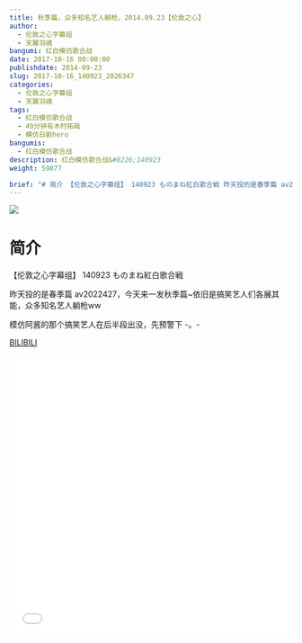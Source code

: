 ```yaml
---
title: 秋季篇，众多知名艺人躺枪，2014.09.23【伦敦之心】
author: 
  - 伦敦之心字幕组
  - 天翼羽魂
bangumi: 红白模仿歌合战
date: 2017-10-16 00:00:00
publishdate: 2014-09-23
slug: 2017-10-16_140923_2026347
categories: 
  - 伦敦之心字幕组
  - 天翼羽魂
tags: 
  - 红白模仿歌合战
  - 49分钟有木村拓哉
  - 模仿日剧hero
bangumis: 
  - 红白模仿歌合战
description: 红白模仿歌合战&#8226;140923
weight: 59077

brief: "# 简介 【伦敦之心字幕组】 140923 ものまね紅白歌合戦 昨天投的是春季篇 av2022427，今天来一发秋季篇~依旧是搞笑艺人们各展其能，众多知名艺人躺枪ww 模仿阿酱的那个搞笑艺人在后半段出没，先预警下 -。-"
---
```


![](https://i.imgur.com/2oLfpXG.jpg)

# 简介  
【伦敦之心字幕组】 140923 ものまね紅白歌合戦


昨天投的是春季篇 av2022427，今天来一发秋季篇~依旧是搞笑艺人们各展其能，众多知名艺人躺枪ww


模仿阿酱的那个搞笑艺人在后半段出没，先预警下 -。-

  [BILIBILI](https://www.bilibili.com/video/av2026347/)


<div class="vcontainer">  <iframe class='video' src="//www.bilibili.com/blackboard/player.html?aid=2026347" width="100%" height="500" frameborder="0" allowfullscreen="allowfullscreen"></iframe></div>
